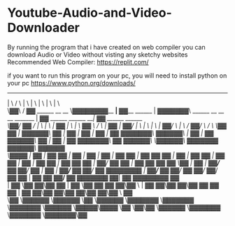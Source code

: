 # Youtube-Audio-and-Video-Downloader
By running the program that i have created on web compiler you can download Audio or Video without visting any sketchy websites
Recommended Web Compiler: https://replit.com/

if you want to run this program on your pc, you will need to install python on your pc https://www.python.org/downloads/


 __      __                   ________          __                     _______                                 __                         __                   
|  \    /  \                 |        \        |  \                   |       \                               |  \                       |  \                  
 \▓▓\  /  ▓▓ ______  __    __ \▓▓▓▓▓▓▓▓__    __| ▓▓____   ______      | ▓▓▓▓▓▓▓\ ______  __   __   __ _______ | ▓▓ ______   ______   ____| ▓▓ ______   ______  
  \▓▓\/  ▓▓ /      \|  \  |  \  | ▓▓  |  \  |  \ ▓▓    \ /      \     | ▓▓  | ▓▓/      \|  \ |  \ |  \       \| ▓▓/      \ |      \ /      ▓▓/      \ /      \ 
   \▓▓  ▓▓ |  ▓▓▓▓▓▓\ ▓▓  | ▓▓  | ▓▓  | ▓▓  | ▓▓ ▓▓▓▓▓▓▓\  ▓▓▓▓▓▓\    | ▓▓  | ▓▓  ▓▓▓▓▓▓\ ▓▓ | ▓▓ | ▓▓ ▓▓▓▓▓▓▓\ ▓▓  ▓▓▓▓▓▓\ \▓▓▓▓▓▓\  ▓▓▓▓▓▓▓  ▓▓▓▓▓▓\  ▓▓▓▓▓▓\
    \▓▓▓▓  | ▓▓  | ▓▓ ▓▓  | ▓▓  | ▓▓  | ▓▓  | ▓▓ ▓▓  | ▓▓ ▓▓    ▓▓    | ▓▓  | ▓▓ ▓▓  | ▓▓ ▓▓ | ▓▓ | ▓▓ ▓▓  | ▓▓ ▓▓ ▓▓  | ▓▓/      ▓▓ ▓▓  | ▓▓ ▓▓    ▓▓ ▓▓   \▓▓
    | ▓▓   | ▓▓__/ ▓▓ ▓▓__/ ▓▓  | ▓▓  | ▓▓__/ ▓▓ ▓▓__/ ▓▓ ▓▓▓▓▓▓▓▓    | ▓▓__/ ▓▓ ▓▓__/ ▓▓ ▓▓_/ ▓▓_/ ▓▓ ▓▓  | ▓▓ ▓▓ ▓▓__/ ▓▓  ▓▓▓▓▓▓▓ ▓▓__| ▓▓ ▓▓▓▓▓▓▓▓ ▓▓      
    | ▓▓    \▓▓    ▓▓\▓▓    ▓▓  | ▓▓   \▓▓    ▓▓ ▓▓    ▓▓\▓▓     \    | ▓▓    ▓▓\▓▓    ▓▓\▓▓   ▓▓   ▓▓ ▓▓  | ▓▓ ▓▓\▓▓    ▓▓\▓▓    ▓▓\▓▓    ▓▓\▓▓     \ ▓▓      
     \▓▓     \▓▓▓▓▓▓  \▓▓▓▓▓▓    \▓▓    \▓▓▓▓▓▓ \▓▓▓▓▓▓▓  \▓▓▓▓▓▓▓     \▓▓▓▓▓▓▓  \▓▓▓▓▓▓  \▓▓▓▓▓\▓▓▓▓ \▓▓   \▓▓\▓▓ \▓▓▓▓▓▓  \▓▓▓▓▓▓▓ \▓▓▓▓▓▓▓ \▓▓▓▓▓▓▓\▓▓      
                                                                                                                                                               
                                                                                                                                                               
